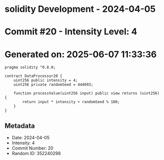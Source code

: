 ﻿# solidity Development - 2024-04-05
# Commit #20 - Intensity Level: 4
# Generated on: 2025-06-07 11:33:36
```solidity
pragma solidity ^0.8.0;

contract DataProcessor20 {
    uint256 public intensity = 4;
    uint256 private randomSeed = 444093;

    function processValue(uint256 input) public view returns (uint256) {
        return input * intensity + randomSeed % 100;
    }
}
```
## Metadata
- Date: 2024-04-05
- Intensity: 4
- Commit Number: 20
- Random ID: 352240298

